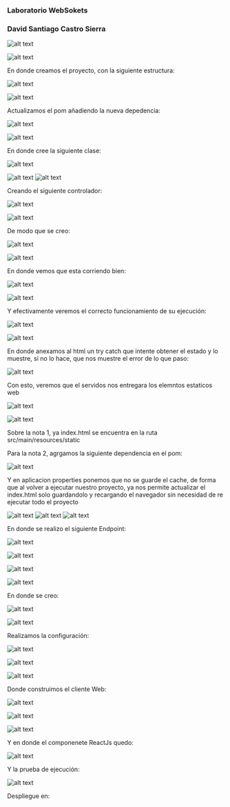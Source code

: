 ### Laboratorio WebSokets
### David Santiago Castro Sierra
![alt text](img/img1.png)

![alt text](img/img2.png)

En donde creamos el proyecto, con la siguiente estructura:

![alt text](img/img3.png)

![alt text](img/img4.png)

Actualizamos el pom añadiendo la nueva depedencia:

![alt text](img/img5.png)

![alt text](img/img6.png)

En donde cree la siguiente clase:

![alt text](img/img7.png)

![alt text](img/img8.png)
![alt text](img/img9.png)

Creando el siguiente controlador:

![alt text](img/img10.png)

![alt text](img/img11.png)

De modo que se creo:

![alt text](img/img12.png)

![alt text](img/img13.png)

En donde vemos que esta corriendo bien:

![alt text](img/img14.png)

![alt text](img/img15.png)

Y efectivamente veremos el correcto funcionamiento de su ejecución:

![alt text](img/img16.png)

![alt text](img/img17.png)

En donde anexamos al html un try catch que intente obtener el estado y lo muestre, si no lo hace, que nos muestre el error de lo que paso:

![alt text](img/img18.png)

Con esto, veremos que el servidos nos entregara los elemntos estaticos web

![alt text](img/img19.png)

![alt text](img/img20.png)

Sobre la nota 1, ya index.html se encuentra en la ruta src/main/resources/static

Para la nota 2, agrgamos la siguiente dependencia en el pom:

![alt text](img/img21.png)

Y en aplicacion properties ponemos que no se guarde el cache, de forma que al volver a ejecutar nuestro proyecto, ya nos permite actualizar el index.html solo guardandolo y recargando el navegador sin necesidad de re ejecutar todo el proyecto

![alt text](img/img22.png)
![alt text](img/img23.png)
![alt text](img/img24.png)

En donde se realizo el siguiente Endpoint:

![alt text](img/img25.png)

![alt text](img/img26.png)

![alt text](img/img27.png)

![alt text](img/img28.png)


En donde se creo:

![alt text](img/img29.png)

![alt text](img/img30.png)

Realizamos la configuración:

![alt text](img/img31.png)

![alt text](img/img32.png)

![alt text](img/img33.png)

Donde construimos el cliente Web:

![alt text](img/img34.png)

![alt text](img/img35.png)

![alt text](img/img36.png)

Y en donde el componenete ReactJs quedo:

![alt text](img/img37.png)

Y la prueba de ejecución:

![alt text](image.png)

Despliegue en:

